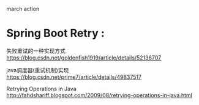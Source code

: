 march action

# Spring Boot Retry :

失败重试的一种实现方式
https://blog.csdn.net/goldenfish1919/article/details/52136707

java调度器(重试机制)实现
https://blog.csdn.net/prime7/article/details/49837517

Retrying Operations in Java
http://fahdshariff.blogspot.com/2009/08/retrying-operations-in-java.html




















